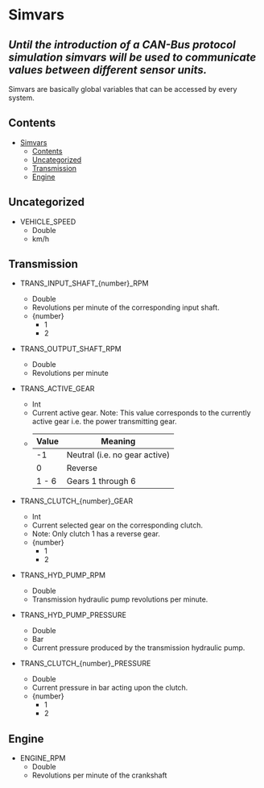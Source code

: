 # Simvars
*Until the introduction of a CAN-Bus protocol simulation simvars will be used to communicate values between different 
sensor units.*
---
Simvars are basically global variables that can be accessed by every system. 

## Contents
<!-- TOC -->
* [Simvars](#simvars)
  * [Contents](#contents)
  * [Uncategorized](#uncategorized)
  * [Transmission](#transmission)
  * [Engine](#engine)
<!-- TOC -->

## Uncategorized

- VEHICLE_SPEED
  - Double
  - km/h


## Transmission

- TRANS_INPUT_SHAFT_{number}_RPM
  - Double
  - Revolutions per minute of the corresponding input shaft.
  - {number}
    - 1
    - 2

- TRANS_OUTPUT_SHAFT_RPM
  - Double
  - Revolutions per minute

- TRANS_ACTIVE_GEAR 
  - Int
  - Current active gear.
    Note: This value corresponds to the currently active gear i.e. the power transmitting gear.
  - | Value | Meaning                       |                     
    |-------|-------------------------------|
    | -1    | Neutral (i.e. no gear active) |
    | 0     | Reverse                       |
    | 1 - 6 | Gears 1 through 6             |


- TRANS_CLUTCH_{number}_GEAR
  - Int
  - Current selected gear on the corresponding clutch.
  - Note: Only clutch 1 has a reverse gear.
  - {number}
    - 1
    - 2

- TRANS_HYD_PUMP_RPM
  - Double
  - Transmission hydraulic pump revolutions per minute.

- TRANS_HYD_PUMP_PRESSURE
  - Double
  - Bar
  - Current pressure produced by the transmission hydraulic pump.

- TRANS_CLUTCH_{number}_PRESSURE
  - Double
  - Current pressure in bar acting upon the clutch.
  - {number}
    - 1
    - 2
  

## Engine

- ENGINE_RPM
  - Double
  - Revolutions per minute of the crankshaft
